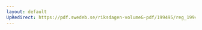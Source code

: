 ```yaml
---
layout: default
UpRedirect: https://pdf.swedeb.se/riksdagen-volumeG-pdf/199495/reg_199495/reg_199495_0277.pdf
---
```

